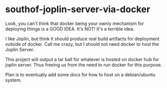 # southof-joplin-server-via-docker

Look, you can't think that docker being your ownly mechanism for deploying
things is a GOOD IDEA.  It's NOT!   It's a terrible idea.

I like Joplin, but think it should produce real build artifacts for deployment
outside of docker.  Call me crazy, but I should not need docker to host the
Joplin Server.

This project will output a tar ball for whatever is hosted on docker hub for
joplin server.  Thus freeing us from the need to run docker for this purpose.

Plan is to eventually add some docs for how to host on a debian/ubuntu
system.
